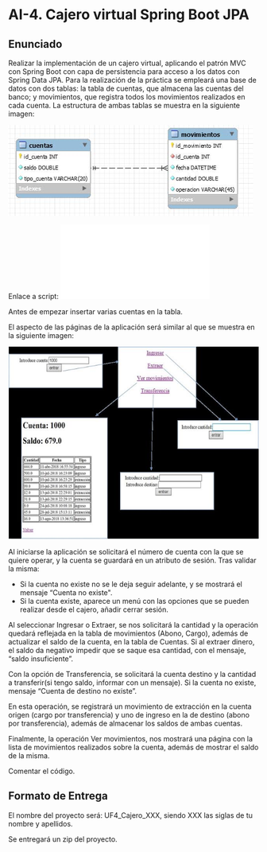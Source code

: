 # AI-4. Cajero virtual Spring Boot JPA

## Enunciado

Realizar la implementación de un cajero virtual, aplicando el patrón MVC con Spring Boot con capa de persistencia para acceso a los datos con Spring Data JPA.
Para la realización de la práctica se empleará una base de datos con dos tablas: la tabla de cuentas, que almacena las cuentas del banco; y movimientos, que registra todos los movimientos realizados en cada cuenta.
La estructura de ambas tablas se muestra en la siguiente imagen:

![Modelo de datos del ejercicio](src/main/webapp/WEB-INF/img/BBDD_cajero.jpg)

Enlace a script: ![script_cajero_2022.sql](/UF4_Cajero_LCB/script_cajero_2022.sql)

Antes de empezar insertar varias cuentas en la tabla.

El aspecto de las páginas de la aplicación será similar al que se muestra en la siguiente imagen:

![Modelo de datos del ejercicio](src/main/webapp/WEB-INF/img/Paginas_app.jpg)

Al iniciarse la aplicación se solicitará el número de cuenta con la que se quiere operar, y la cuenta se guardará en un atributo de sesión. Tras validar la misma:

- Si la cuenta no existe no se le deja seguir adelante, y se mostrará el mensaje “Cuenta no existe".
- Si la cuenta existe, aparece un menú con las opciones que se pueden realizar desde el cajero, añadir cerrar sesión.

Al seleccionar Ingresar o Extraer, se nos solicitará la cantidad y la operación quedará reflejada en la tabla de movimientos (Abono, Cargo), además de actualizar el saldo de la cuenta, en la tabla de Cuentas.
Si al extraer dinero, el saldo da negativo impedir que se saque esa cantidad, con el mensaje, “saldo insuficiente”.

Con la opción de Transferencia, se solicitará la cuenta destino y la cantidad a transferir(si tengo saldo, informar con un mensaje).
Si la cuenta no existe, mensaje “Cuenta de destino no existe”.

En esta operación, se registrará un movimiento de extracción en la cuenta origen (cargo por transferencia) y uno de ingreso en la de destino (abono por transferencia), además de almacenar los saldos de ambas cuentas.

Finalmente, la operación Ver movimientos, nos mostrará una página con la lista de movimientos realizados sobre la cuenta, además de mostrar el saldo de la misma.

Comentar el código.

## Formato de Entrega

El nombre del proyecto será: UF4_Cajero_XXX, siendo XXX las siglas de tu nombre y apellidos.

Se entregará un zip del proyecto.
